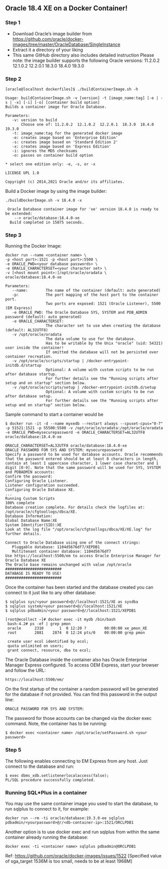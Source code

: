 ## Oracle 18.4 XE on a Docker Container!
### Step 1
- Download Oracle’s image builder from https://github.com/oracle/docker-images/tree/master/OracleDatabase/SingleInstance
- Extract it a directory of your liking
- This same GitHub directory also includes detailed instruction
Please note: the image builder supports the following Oracle versions: 11.2.0.2 12.1.0.2 12.2.0.1 18.3.0 18.4.0 19.3.0
### Step 2
```
[oracle@localhost dockerfiles]$ ./buildContainerImage.sh -h

Usage: buildContainerImage.sh -v [version] -t [image_name:tag] [-e | -s | -x] [-i] [-o] [container build option]
Builds a container image for Oracle Database.

Parameters:
   -v: version to build
       Choose one of: 11.2.0.2  12.1.0.2  12.2.0.1  18.3.0  18.4.0  19.3.0  
   -t: image_name:tag for the generated docker image
   -e: creates image based on 'Enterprise Edition'
   -s: creates image based on 'Standard Edition 2'
   -x: creates image based on 'Express Edition'
   -i: ignores the MD5 checksums
   -o: passes on container build option

* select one edition only: -e, -s, or -x

LICENSE UPL 1.0

Copyright (c) 2014,2021 Oracle and/or its affiliates.
```
Build a Docker image by using the image builder:
```
./buildDockerImage.sh -v 18.4.0 -x

 Oracle Database container image for 'xe' version 18.4.0 is ready to be extended: 
    --> oracle/database:18.4.0-xe
  Build completed in 15075 seconds.
```
### Step 3
Running the Docker Image:
```
docker run --name <container name> \
-p <host port>:1521 -p <host port>:5500 \
-e ORACLE_PWD=<your database passwords> \
-e ORACLE_CHARACTERSET=<your character set> \
-v [<host mount point>:]/opt/oracle/oradata \
oracle/database:18.4.0-xe

Parameters:
   --name:        The name of the container (default: auto generated)
   -p:            The port mapping of the host port to the container port.
                  Two ports are exposed: 1521 (Oracle Listener), 5500 (EM Express)
   -e ORACLE_PWD: The Oracle Database SYS, SYSTEM and PDB_ADMIN password (default: auto generated)
   -e ORACLE_CHARACTERSET:
                  The character set to use when creating the database (default: AL32UTF8)
   -v /opt/oracle/oradata
                  The data volume to use for the database.
                  Has to be writable by the Unix "oracle" (uid: 54321) user inside the container!
                  If omitted the database will not be persisted over container recreation.
   -v /opt/oracle/scripts/startup | /docker-entrypoint-initdb.d/startup
                  Optional: A volume with custom scripts to be run after database startup.
                  For further details see the "Running scripts after setup and on startup" section below.
   -v /opt/oracle/scripts/setup | /docker-entrypoint-initdb.d/setup
                  Optional: A volume with custom scripts to be run after database setup.
                  For further details see the "Running scripts after setup and on startup" section below.
  ```
Sample command to start a container would be
  ```
$ docker run -it -d --name myxedb --restart always --cpuset-cpus="0-7" -p 51521:1521 -p 55500:5500 -v /opt/oracle/oradata:/opt/oracle/oradata -e ORACLE_PWD=mysecurepassword -e ORACLE_CHARACTERSET=AL32UTF8 oracle/database:18.4.0-xe
 
ORACLE_CHARACTERSET=AL32UTF8 oracle/database:18.4.0-xe
ORACLE PASSWORD FOR SYS AND SYSTEM: mysecurepassword
Specify a password to be used for database accounts. Oracle recommends that the password entered should be at least 8 characters in length, contain at least 1 uppercase character, 1 lower case character and 1 digit [0-9]. Note that the same password will be used for SYS, SYSTEM and PDBADMIN accounts:
Confirm the password:
Configuring Oracle Listener.
Listener configuration succeeded.
Configuring Oracle Database XE.
...
Running Custom Scripts
100% complete
Database creation complete. For details check the logfiles at:
 /opt/oracle/cfgtoollogs/dbca/XE.
Database Information:
Global Database Name:XE
System Identifier(SID):XE
Look at the log file "/opt/oracle/cfgtoollogs/dbca/XE/XE.log" for further details.

Connect to Oracle Database using one of the connect strings:
     Pluggable database: 1104d5676df7/XEPDB1
     Multitenant container database: 1104d5676df7
Use https://localhost:5500/em to access Oracle Enterprise Manager for Oracle Database XE
The Oracle base remains unchanged with value /opt/oracle
#########################
DATABASE IS READY TO USE!
#########################
  ```
Once the container has been started and the database created you can connect to it just like to any other database:
  ```
  $ sqlplus sys/<your password>@//localhost:1521/XE as sysdba
  $ sqlplus system/<your password>@//localhost:1521/XE
  $ sqlplus pdbadmin/<your password>@//localhost:1521/XEPDB1
  
  [root@ecollect ~]# docker exec -it mydb /bin/bash
   bash-4.2# ps -ef | grep pmon
   oracle      2310       1  0 12:20 ?        00:00:00 xe_pmon_XE
   root        2881    2874  0 12:24 pts/0    00:00:00 grep pmon
   
   create user ecol identified by ecol;
   quota unlimited on users;
   grant connect, resource, dba to ecol;
  ```
The Oracle Database inside the container also has Oracle Enterprise Manager Express configured. To access OEM Express, start your browser and follow the URL:
  ```
  https://localhost:5500/em/
  ```
On the first startup of the container a random password will be generated for the database if not provided. You can find this password in the output line:
```
ORACLE PASSWORD FOR SYS AND SYSTEM:
```
The password for those accounts can be changed via the docker exec command. Note, the container has to be running:
```
$ docker exec <container name> /opt/oracle/setPassword.sh <your password>
```

### Step 5
The following enables connecting to EM Express from any host. Just connect to the database and run:
```
$ exec dbms_xdb.setlistenerlocalaccess(false);
PL/SQL procedure successfully completed.
```
### Running SQL*Plus in a container
You may use the same container image you used to start the database, to run sqlplus to connect to it, for example:
```
docker run --rm -ti oracle/database:19.3.0-ee sqlplus pdbadmin/<yourpassword>@//<db-container-ip>:1521/ORCLPDB1
```
Another option is to use docker exec and run sqlplus from within the same container already running the database:
```
docker exec -ti <container name> sqlplus pdbadmin@ORCLPDB1
```
Ref: https://github.com/oracle/docker-images/issues/1522 [Specified value of sga_target 1536M is too small, needs to be at least 1968M]
